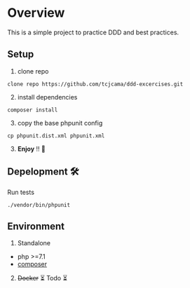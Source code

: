 # Overview
This is a simple project to practice DDD and best practices.

## Setup

1. clone repo

```
clone repo https://github.com/tcjcama/ddd-excercises.git
```

2. install dependencies

```
composer install
```

3. copy the base phpunit config

```
cp phpunit.dist.xml phpunit.xml 
```

3. **Enjoy** !! 🍫

## Depelopment 🛠

Run tests

```
./vendor/bin/phpunit
```


## Environment


1. Standalone

- php >=7.1
- [composer](https://getcomposer.org/download/)


2. ~~Docker~~ ⏳ Todo ⏳ 
